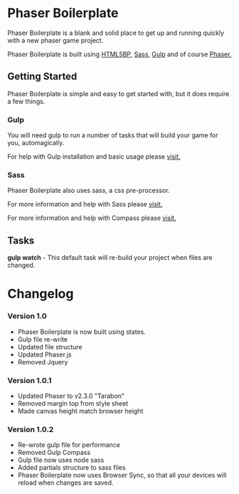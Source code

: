 # Phaser Boilerplate

Phaser Boilerplate is a blank and solid place to get up and running quickly with a new phaser game project.

Phaser Boilerplate is built using [HTML5BP](http://html5boilerplate.com/), [Sass](http://sass-lang.com/), [Gulp](http://gulpjs.com/) and of course [Phaser.](http://phaser.io/)

## Getting Started

Phaser Boilerplate is simple and easy to get started with, but it does require a few things.

### Gulp
You will need gulp to run a number of tasks that will build your game for you, automagically.

For help with Gulp installation and basic usage please [visit.](https://github.com/gulpjs/gulp/blob/master/docs/getting-started.md)

### Sass
Phaser Boilerplate also uses sass, a css pre-processor.

For more information and help with Sass please [visit.](http://sass-lang.com/)

For more information and help with Compass please [visit.](http://compass-style.org/)

## Tasks

**gulp watch** - This default task will re-build your project when files are changed.


# Changelog

### Version 1.0

- Phaser Boilerplate is now built using states.
- Gulp file re-write
- Updated file structure
- Updated Phaser.js
- Removed Jquery

### Version 1.0.1
- Updated Phaser to v2.3.0 "Tarabon"
- Removed margin top from style sheet
- Made canvas height match browser height

### Version 1.0.2
- Re-wrote gulp file for performance
- Removed Gulp Compass
- Gulp file now uses node sass
- Added partials structure to sass files
- Phaser Boilerplate now uses Browser Sync, so that all your devices will reload when changes are saved.
